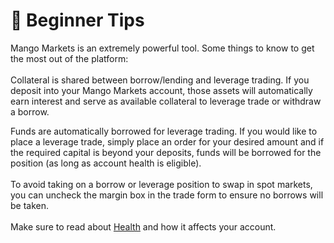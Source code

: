 # 🙋 Beginner Tips

Mango Markets is an extremely powerful tool. Some things to know to get the most out of the platform:\
\
Collateral is shared between borrow/lending and leverage trading. If you deposit into your Mango Markets account, those assets will automatically earn interest and serve as available collateral to leverage trade or withdraw a borrow.

Funds are automatically borrowed for leverage trading. If you would like to place a leverage trade, simply place an order for your desired amount and if the required capital is beyond your deposits, funds will be borrowed for the position (as long as account health is eligible).\
\
To avoid taking on a borrow or leverage position to swap in spot markets, you can uncheck the margin box in the trade form to ensure no borrows will be taken.\
\
Make sure to read about [Health](../faqs/health.md) and how it affects your account.

